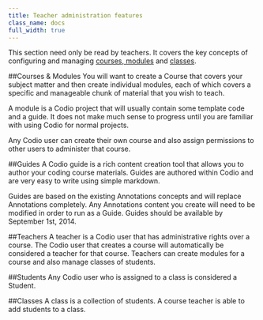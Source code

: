 ```yaml
---
title: Teacher administration features
class_name: docs
full_width: true
---
```


This section need only be read by teachers. It covers the key concepts of configuring and managing [courses, modules](courses) and [classes](classes).

##Courses & Modules
You will want to create a Course that covers your subject matter and then create individual modules, each of which covers a specific and manageable chunk of material that you wish to teach.

A module is a Codio project that will usually contain some template code and a guide. It does not make much sense to progress until you are familiar with using Codio for normal projects.

Any Codio user can create their own course and also assign permissions to other users to administer that course.

##Guides
A Codio guide is a rich content creation tool that allows you to author your coding course materials. Guides are authored within Codio and are very easy to write using simple markdown. 

Guides are based on the existing Annotations concepts and will replace Annotations completely. Any Annotations content you create will need to be modified in order to run as a Guide. Guides should be available by September 1st, 2014.

##Teachers
A teacher is a Codio user that has administrative rights over a course. The Codio user that creates a course will automatically be considered a teacher for that course. Teachers can create modules for a course and also manage classes of students.

##Students
Any Codio user who is assigned to a class is considered a Student.

##Classes
A class is a collection of students. A course teacher is able to add students to a class.